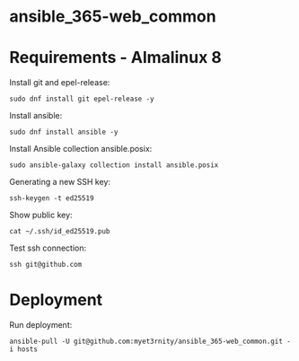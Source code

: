 # ansible_365-web_common

# Requirements - Almalinux 8

Install git and epel-release:

    sudo dnf install git epel-release -y
      
Install ansible:

    sudo dnf install ansible -y

Install Ansible collection ansible.posix:

    sudo ansible-galaxy collection install ansible.posix

Generating a new SSH key:

    ssh-keygen -t ed25519

Show public key:

    cat ~/.ssh/id_ed25519.pub

Test ssh connection:

    ssh git@github.com

# Deployment

Run deployment:

    ansible-pull -U git@github.com:myet3rnity/ansible_365-web_common.git -i hosts
